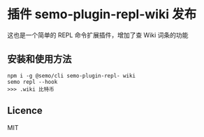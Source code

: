# 插件 semo-plugin-repl-wiki 发布

这也是一个简单的 REPL 命令扩展插件，增加了查 Wiki 词条的功能

## 安装和使用方法

```
npm i -g @semo/cli semo-plugin-repl- wiki
semo repl --hook
>>> .wiki 比特币
```

## Licence

MIT